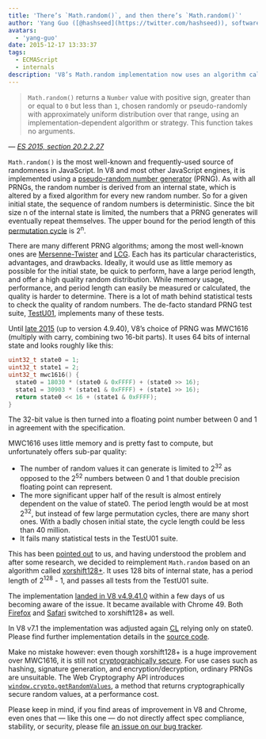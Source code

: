 ```yaml
---
title: 'There’s `Math.random()`, and then there’s `Math.random()`'
author: 'Yang Guo ([@hashseed](https://twitter.com/hashseed)), software engineer and dice designer'
avatars:
  - 'yang-guo'
date: 2015-12-17 13:33:37
tags:
  - ECMAScript
  - internals
description: 'V8’s Math.random implementation now uses an algorithm called xorshift128+, improving the randomness compared to the old MWC1616 implementation.'
---
```

> `Math.random()` returns a `Number` value with positive sign, greater than or equal to `0` but less than `1`, chosen randomly or pseudo-randomly with approximately uniform distribution over that range, using an implementation-dependent algorithm or strategy. This function takes no arguments.

— _[ES 2015, section 20.2.2.27](http://tc39.es/ecma262/#sec-math.random)_

`Math.random()` is the most well-known and frequently-used source of randomness in JavaScript. In V8 and most other JavaScript engines, it is implemented using a [pseudo-random number generator](https://en.wikipedia.org/wiki/Pseudorandom_number_generator) (PRNG). As with all PRNGs, the random number is derived from an internal state, which is altered by a fixed algorithm for every new random number. So for a given initial state, the sequence of random numbers is deterministic. Since the bit size n of the internal state is limited, the numbers that a PRNG generates will eventually repeat themselves. The upper bound for the period length of this [permutation cycle](https://en.wikipedia.org/wiki/Cyclic_permutation) is 2<sup>n</sup>.

There are many different PRNG algorithms; among the most well-known ones are [Mersenne-Twister](https://en.wikipedia.org/wiki/Mersenne_Twister) and [LCG](https://en.wikipedia.org/wiki/Linear_congruential_generator). Each has its particular characteristics, advantages, and drawbacks. Ideally, it would use as little memory as possible for the initial state, be quick to perform, have a large period length, and offer a high quality random distribution. While memory usage, performance, and period length can easily be measured or calculated, the quality is harder to determine. There is a lot of math behind statistical tests to check the quality of random numbers. The de-facto standard PRNG test suite, [TestU01](http://simul.iro.umontreal.ca/testu01/tu01.html), implements many of these tests.

Until [late 2015](https://github.com/v8/v8/blob/ceade6cf239e0773213d53d55c36b19231c820b5/src/js/math.js#L143) (up to version 4.9.40), V8’s choice of PRNG was MWC1616 (multiply with carry, combining two 16-bit parts). It uses 64 bits of internal state and looks roughly like this:

```cpp
uint32_t state0 = 1;
uint32_t state1 = 2;
uint32_t mwc1616() {
  state0 = 18030 * (state0 & 0xFFFF) + (state0 >> 16);
  state1 = 30903 * (state1 & 0xFFFF) + (state1 >> 16);
  return state0 << 16 + (state1 & 0xFFFF);
}
```

The 32-bit value is then turned into a floating point number between 0 and 1 in agreement with the specification.

MWC1616 uses little memory and is pretty fast to compute, but unfortunately offers sub-par quality:

- The number of random values it can generate is limited to 2<sup>32</sup> as opposed to the 2<sup>52</sup> numbers between 0 and 1 that double precision floating point can represent.
- The more significant upper half of the result is almost entirely dependent on the value of state0. The period length would be at most 2<sup>32</sup>, but instead of few large permutation cycles, there are many short ones. With a badly chosen initial state, the cycle length could be less than 40 million.
- It fails many statistical tests in the TestU01 suite.

This has been [pointed out](https://medium.com/@betable/tifu-by-using-math-random-f1c308c4fd9d) to us, and having understood the problem and after some research, we decided to reimplement `Math.random` based on an algorithm called [xorshift128+](http://vigna.di.unimi.it/ftp/papers/xorshiftplus.pdf). It uses 128 bits of internal state, has a period length of 2<sup>128</sup> - 1, and passes all tests from the TestU01 suite.

The implementation [landed in V8 v4.9.41.0](https://github.com/v8/v8/blob/085fed0fb5c3b0136827b5d7c190b4bd1c23a23e/src/base/utils/random-number-generator.h#L102) within a few days of us becoming aware of the issue. It became available with Chrome 49. Both [Firefox](https://bugzilla.mozilla.org/show_bug.cgi?id=322529#c99) and [Safari](https://bugs.webkit.org/show_bug.cgi?id=151641) switched to xorshift128+ as well.

In V8 v7.1 the implementation was adjusted again [CL](https://chromium-review.googlesource.com/c/v8/v8/+/1238551/5) relying only on state0. Please find further implementation details in the [source code](https://source.chromium.org/chromium/chromium/src/+/main:v8/src/base/utils/random-number-generator.h;l=119?q=XorShift128&sq=&ss=chromium).

Make no mistake however: even though xorshift128+ is a huge improvement over MWC1616, it is still not [cryptographically secure](https://en.wikipedia.org/wiki/Cryptographically_secure_pseudorandom_number_generator). For use cases such as hashing, signature generation, and encryption/decryption, ordinary PRNGs are unsuitable. The Web Cryptography API introduces [`window.crypto.getRandomValues`](https://developer.mozilla.org/en-US/docs/Web/API/RandomSource/getRandomValues), a method that returns cryptographically secure random values, at a performance cost.

Please keep in mind, if you find areas of improvement in V8 and Chrome, even ones that — like this one — do not directly affect spec compliance, stability, or security, please file [an issue on our bug tracker](https://bugs.chromium.org/p/v8/issues/entry?template=Defect%20report%20from%20user).
